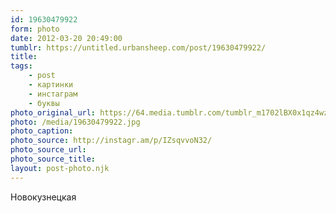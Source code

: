 ```yaml
---
id: 19630479922
form: photo
date: 2012-03-20 20:49:00
tumblr: https://untitled.urbansheep.com/post/19630479922/
title:
tags:
    - post
    - картинки
    - инстаграм
    - буквы
photo_original_url: https://64.media.tumblr.com/tumblr_m1702lBX0x1qz4wzio1_640.jpg
photo: /media/19630479922.jpg
photo_caption: 
photo_source: http://instagr.am/p/IZsqvvoN32/
photo_source_url:
photo_source_title:
layout: post-photo.njk
---
```


<p>Новокузнецкая</p>
